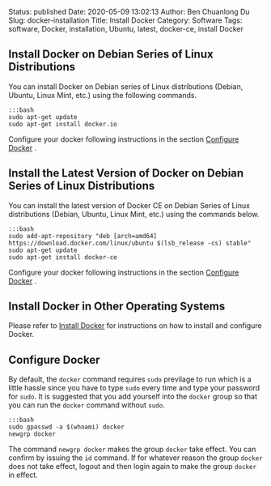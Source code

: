 Status: published
Date: 2020-05-09 13:02:13
Author: Ben Chuanlong Du
Slug: docker-installation
Title: Install Docker
Category: Software
Tags: software, Docker, installation, Ubuntu, latest, docker-ce, install Docker

## Install Docker on Debian Series of Linux Distributions

You can install Docker on Debian series of Linux distributions
(Debian, Ubuntu, Linux Mint, etc.) 
using the following commands.

    :::bash
    sudo apt-get update
    sudo apt-get install docker.io

Configure your docker following instructions in the section 
[Configure Docker](http://www.legendu.net/en/blog/docker-installation/#configure-docker)
.


## Install the Latest Version of Docker on Debian Series of Linux Distributions

You can install the latest version of Docker CE 
on Debian Series of Linux distributions (Debian, Ubuntu, Linux Mint, etc.)
using the commands below.

    :::bash
    sudo add-apt-repository "deb [arch=amd64] https://download.docker.com/linux/ubuntu $(lsb_release -cs) stable"
    sudo apt-get update
    sudo apt-get install docker-ce

Configure your docker following instructions in the section 
[Configure Docker](http://www.legendu.net/en/blog/docker-installation/#configure-docker)
.

## Install Docker in Other Operating Systems

Please refer to
[Install Docker](http://www.legendu.net/en/blog/docker-installation/)
for instructions on how to install and configure Docker.

## Configure Docker 

By default,
the `docker` command requires `sudo` previlage to run
which is a little hassle since you have to type `sudo` every time 
and type your password for `sudo`.
It is suggested that you add yourself into the `docker` group
so that you can run the `docker` command without `sudo`.

    :::bash
    sudo gpasswd -a $(whoami) docker
    newgrp docker

The command `newgrp docker` makes the group `docker` take effect.
You can confirm by issuing the `id` command.
If for whatever reason the group `docker` does not take effect,
logout and then login again to make the group `docker` in effect.
